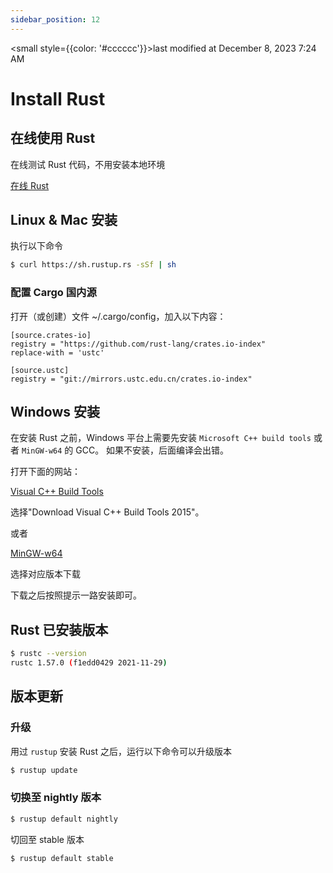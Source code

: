 ```yaml
---
sidebar_position: 12
---
```

    
<small style={{color: '#cccccc'}}>last modified at December 8, 2023 7:24 AM</small>
# Install Rust

## 在线使用 Rust

在线测试 Rust 代码，不用安装本地环境

[在线 Rust](https://play.rust-lang.org/)

## Linux & Mac 安装

执行以下命令

```sh
$ curl https://sh.rustup.rs -sSf | sh
```

### 配置 Cargo 国内源

打开（或创建）文件 ~/.cargo/config，加入以下内容：

```text
[source.crates-io]
registry = "https://github.com/rust-lang/crates.io-index"
replace-with = 'ustc'

[source.ustc]
registry = "git://mirrors.ustc.edu.cn/crates.io-index"
```

## Windows 安装

在安装 Rust 之前，Windows 平台上需要先安装 `Microsoft C++ build tools` 或者 `MinGW-w64` 的 GCC。
如果不安装，后面编译会出错。

打开下面的网站：

[Visual C++ Build Tools](https://visualstudio.microsoft.com/zh-hans/visual-cpp-build-tools/)

选择"Download Visual C++ Build Tools 2015"。

或者

[MinGW-w64](https://www.mingw-w64.org/downloads/)

选择对应版本下载

下载之后按照提示一路安装即可。

## Rust 已安装版本

```sh
$ rustc --version
rustc 1.57.0 (f1edd0429 2021-11-29)
```

## 版本更新

### 升级

用过 `rustup` 安装 Rust 之后，运行以下命令可以升级版本

```sh
$ rustup update
```

### 切换至 nightly 版本

```sh
$ rustup default nightly
```

切回至 stable 版本

```sh
$ rustup default stable
```

      